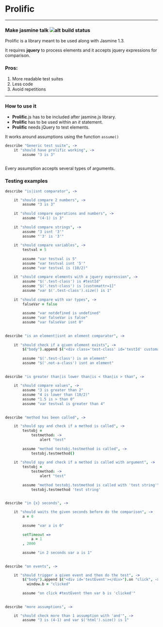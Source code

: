 # Prolific
---

### Make jasmine talk ![alt build status](https://drone.io/github.com/paolomoretti/prolific/status.png)

Prolific is a library meant to be used along with Jasmine 1.3.

It requires **jquery** to process elements and it accepts jquery expressions for comparison.

### Pros:
1. More readable test suites
2. Less code
3. Avoid repetitions

---
### How to use it

- **Prolific**.js has to be included after jasmine.js library.
- **Prolific** has to be used within an *it* statement.
- **Prolific** needs jQuery to test elements.

It works around assumptions using the function ```assume()```

```coffeescript
describe "Generic test suite", ->
    it "should have prolific working", ->
        assume "3 is 3"
        
```

Every assumption accepts several types of arguments.


### Testing examples
```coffeescript
describe "is|isnt comparator", ->

    it "should compare 2 numbers", ->
        assume "3 is 3"
        
    it "should compare operations and numbers", ->
        assume "(4-1) is 3"
        
    it "should compare strings", ->
        assume "3 isnt '3'"
        assume "'3' is '3'"
        
    it "should compare variables", ->
        testval = 5
        
        assume "var testval is 5"
        assume "var testval isnt '5'"
        assume "var testval is (10/2)"
        
    it "should compare elements with a jquery expression", ->
        assume "$('.test-class') is #testId"
        assume "$('.test-class') is [customattr=1]"
        assume "var $('.test-class').size() is 1"
    
    it "should compare with var types", ->
        falseVar = false
        
        assume "var notdefined is undefined"
        assume "var falseVar is false"
        assume "var falseVar isnt 0"
        
        
describe "is an element|isnt an element comparator", ->
    
    it "should check if a given element exists", ->
        $("body").append $("<div class='test-class' id='testId' customattr='1'></div>")
        
        assume "$('.test-class') is an element"
        assume "$('.not-a-class') isnt an element"
        
        
describe "is greater than|is lower than|is < than|is > than", ->
    
    it "should compare values", ->
        assume "3 is greater than 2"
        assume "4 is lower than (10/2)"
        assume "1.5 is > than 0"
        assume "var testval is greater than 4"
        
        
describe "method has been called", ->

    it "should spy and check if a method is called", ->
        testobj = 
            testmethod: ->
                alert "test"
                
        assume "method testobj.testmethod is called", ->
            testobj.testmethod()
            
    it "should spy and check if a method is called with argument", ->
        testobj = 
            testmethod: ->
                alert "test"
                
        assume "method testobj.testmethod is called with 'test string'", ->
            testobj.testmethod 'test string'
            
            
describe "in {x} seconds", ->

    it "should waits the given seconds before do the comparison", ->
        a = 0
        
        assume "var a is 0"
        
        setTimeout =>
            a = 1
        , 2000
        
        assume "in 2 seconds var a is 1"
        
        
describe "on events", ->

    it "should trigger a given event and then do the test", ->
        $("body").append $("<div id='testEvent'></div>").on "click", ->
          window.b = "clicked"
  
        assume "on click #testEvent then var b is 'clicked'"
        
        
describe "more assumptions", ->

    it "should check more than 1 assumption with 'and'", ->
        assume "3 is (4-1) and var $('html').size() is 1"
        
    
```